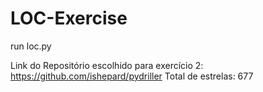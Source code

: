 # LOC-Exercise


run loc.py

Link do Repositório escolhido para exercício 2: https://github.com/ishepard/pydriller
Total de estrelas: 677